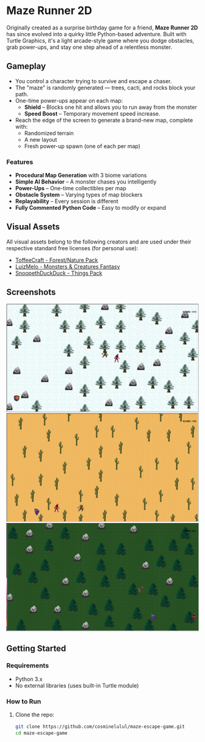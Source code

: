 #  Maze Runner 2D

Originally created as a surprise birthday game for a friend, **Maze Runner 2D** has since evolved into a quirky little Python-based adventure. Built with Turtle Graphics, it's a light arcade-style game where you dodge obstacles, grab power-ups, and stay one step ahead of a relentless monster.

##  Gameplay

- You control a character trying to survive and escape a chaser.
- The "maze" is randomly generated — trees, cacti, and rocks block your path.
- One-time power-ups appear on each map:
  -  **Shield** – Blocks one hit and allows you to run away from the monster
  -  **Speed Boost** – Temporary movement speed increase.
- Reach the edge of the screen to generate a brand-new map, complete with:
  - Randomized terrain
  - A new layout
  - Fresh power-up spawn (one of each per map)

### Features

-  **Procedural Map Generation** with 3 biome variations  
-  **Simple AI Behavior** – A monster chases you intelligently  
-  **Power-Ups** – One-time collectibles per map  
-  **Obstacle System** – Varying types of map blockers  
-  **Replayability** – Every session is different  
-  **Fully Commented Python Code** – Easy to modify or expand  

##  Visual Assets

All visual assets belong to the following creators and are used under their respective standard free licenses (for personal use):

-  [ToffeeCraft - Forest/Nature Pack](https://toffeecraft.itch.io/forest-nature-pack)  
-  [LuizMelo - Monsters & Creatures Fantasy](https://luizmelo.itch.io/monsters-creatures-fantasy)  
- [SnoopethDuckDuck - Things Pack](https://snoopethduckduck.itch.io/things)

##  Screenshots

![Gameplay Screenshot](GameCaptures/Screenshot1.png)
![Gameplay Screenshot](GameCaptures/Screenshot2.png)
![Gameplay Screenshot](GameCaptures/Screenshot3.png)


##  Getting Started

### Requirements

- Python 3.x  
- No external libraries (uses built-in Turtle module)

### How to Run

1. Clone the repo:
   ```bash
   git clone https://github.com/cosminelulul/maze-escape-game.git
   cd maze-escape-game
